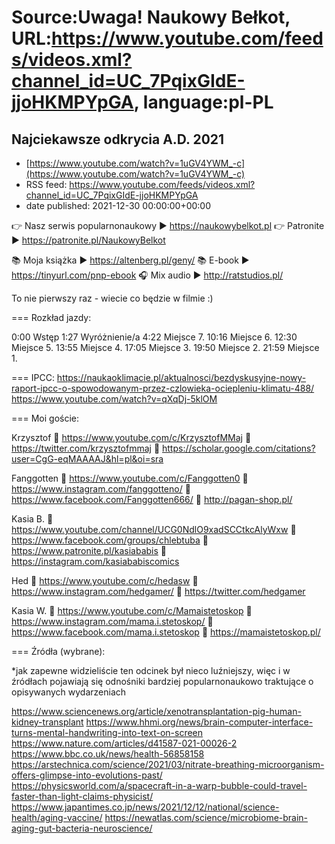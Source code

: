 # Source:Uwaga! Naukowy Bełkot, URL:https://www.youtube.com/feeds/videos.xml?channel_id=UC_7PqixGIdE-jjoHKMPYpGA, language:pl-PL

## Najciekawsze odkrycia A.D. 2021
 - [https://www.youtube.com/watch?v=1uGV4YWM_-c](https://www.youtube.com/watch?v=1uGV4YWM_-c)
 - RSS feed: https://www.youtube.com/feeds/videos.xml?channel_id=UC_7PqixGIdE-jjoHKMPYpGA
 - date published: 2021-12-30 00:00:00+00:00

👉 Nasz serwis popularnonaukowy ► https://naukowybelkot.pl 
👉 Patronite ► https://patronite.pl/NaukowyBelkot 

📚 Moja książka ► https://altenberg.pl/geny/
📚 E-book ► https://tinyurl.com/pnp-ebook
🎧 Mix audio ► http://ratstudios.pl/

To nie pierwszy raz - wiecie co będzie w filmie :)

===
Rozkład jazdy:

0:00 Wstęp
1:27 Wyróżnienie/a
4:22 Miejsce 7.
10:16 Miejsce 6.
12:30 Miejsce 5.
13:55 Miejsce 4.
17:05 Miejsce 3.
19:50 Miejsce 2.
21:59 Miejsce 1.

===
IPCC:
https://naukaoklimacie.pl/aktualnosci/bezdyskusyjne-nowy-raport-ipcc-o-spowodowanym-przez-czlowieka-ociepleniu-klimatu-488/
https://www.youtube.com/watch?v=qXqDj-5klOM

===
Moi goście:

Krzysztof 
🤜 https://www.youtube.com/c/KrzysztofMMaj
🤜 https://twitter.com/krzysztofmmaj
🤜 https://scholar.google.com/citations?user=CgG-eqMAAAAJ&hl=pl&oi=sra

Fanggotten 
🤜 https://www.youtube.com/c/Fanggotten0
🤜 https://www.instagram.com/fanggotteno/
🤜 https://www.facebook.com/Fanggotten666/
🤜 http://pagan-shop.pl/

Kasia B.
🤜 https://www.youtube.com/channel/UCG0NdlO9xadSCCtkcAlyWxw
🤜 https://www.facebook.com/groups/chlebtuba
🤜 https://www.patronite.pl/kasiababis
🤜 https://instagram.com/kasiababiscomics

Hed
🤜 https://www.youtube.com/c/hedasw
🤜 https://www.instagram.com/hedgamer/
🤜 https://twitter.com/hedgamer

Kasia W.
🤜 https://www.youtube.com/c/Mamaistetoskop
🤜 https://www.instagram.com/mama.i.stetoskop/
🤜 https://www.facebook.com/mama.i.stetoskop
🤜 https://mamaistetoskop.pl/

===
Źródła (wybrane):

*jak zapewne widzieliście ten odcinek był nieco luźniejszy, więc i w źródłach pojawiają się odnośniki bardziej popularnonaukowo traktujące o opisywanych wydarzeniach

https://www.sciencenews.org/article/xenotransplantation-pig-human-kidney-transplant
https://www.hhmi.org/news/brain-computer-interface-turns-mental-handwriting-into-text-on-screen
https://www.nature.com/articles/d41587-021-00026-2
https://www.bbc.co.uk/news/health-56858158
https://arstechnica.com/science/2021/03/nitrate-breathing-microorganism-offers-glimpse-into-evolutions-past/
https://physicsworld.com/a/spacecraft-in-a-warp-bubble-could-travel-faster-than-light-claims-physicist/
https://www.japantimes.co.jp/news/2021/12/12/national/science-health/aging-vaccine/
https://newatlas.com/science/microbiome-brain-aging-gut-bacteria-neuroscience/

